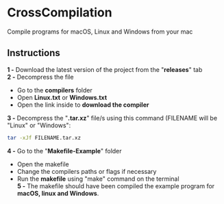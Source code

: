 # CrossCompilation
Compile programs for macOS, Linux and Windows from your mac

Instructions
------------

**1 -** Download the latest version of the project from the "**releases**" tab  
**2 -** Decompress the file 
* Go to the **compilers** folder 
* Open **Linux.txt** or **Windows.txt**
* Open the link inside to **download the compiler**  

**3 -** Decompress the "**.tar.xz**" file/s using this command (FILENAME will be "Linux" or "Windows":  
```bash
tar -xJf FILENAME.tar.xz
```
**4 -** Go to the "**Makefile-Example**" folder
* Open the makefile
* Change the compilers paths or flags if necessary
* Run the **makefile** using "make" command on the terminal  
**5 -** The makefile should have been compiled the example program for **macOS, linux and Windows**.  
